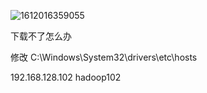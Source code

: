 ![1612016359055](C:%5Cnote%5CHadoop%5C%E4%B8%8B%E8%BD%BD%E9%97%AE%E9%A2%98%5Cimg%5C1612016359055.png)

下载不了怎么办

修改 C:\Windows\System32\drivers\etc\hosts

192.168.128.102 hadoop102
